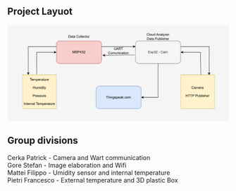 ## Project Layuot
![Alt text](Project%20Layout.png)
## Group divisions
Cerka Patrick - Camera and Wart communication \
Gore Stefan - Image elaboration and Wifi \
Mattei Filippo - Umidity sensor and internal temperature \
Pietri Francesco - External temperature and 3D plastic Box 


